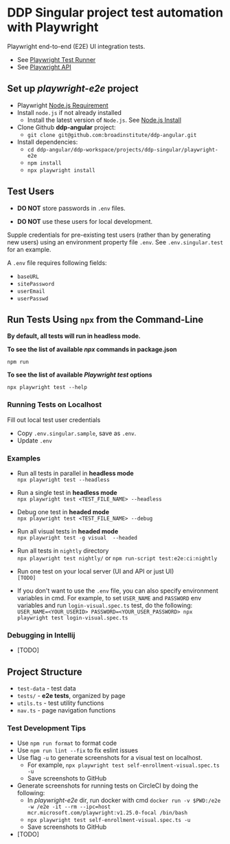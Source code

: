 # DDP Singular project test automation with Playwright

Playwright end-to-end (E2E) UI integration tests.


* See [Playwright Test Runner](https://playwright.dev/docs/api/class-test)
* See [Playwright API](https://playwright.dev/docs/api/class-playwright)


## Set up *playwright-e2e* project

* Playwright [Node.js Requirement](https://playwright.dev/docs/troubleshooting#nodejs-requirements)
* Install `node.js` if not already installed 
  * Install the latest version of `Node.js`. See [Node.js Install](https://nodejs.dev/en/learn/how-to-install-nodejs/)
* Clone Github **ddp-angular** project: 
  * `git clone git@github.com:broadinstitute/ddp-angular.git`
* Install dependencies:
  * `cd ddp-angular/ddp-workspace/projects/ddp-singular/playwright-e2e`
  * `npm install`
  * `npx playwright install`

## Test Users

- **DO NOT** store passwords in `.env` files.

- **DO NOT** use these users for local development.

Supple credentials for pre-existing test users (rather than by generating new users) using an environment property file `.env`. See `.env.singular.test` for an
example.

A `.env` file requires following fields:
- `baseURL`
- `sitePassword`
- `userEmail`
- `userPasswd`


## Run Tests Using `npx` from the Command-Line

**By default, all tests will run in headless mode.**

**To see the list of available *npx* commands in package.json** <div class="text-blue">`npm run`</div>

**To see the list of available *Playwright test* options** <div class="text-blue">`npx playwright test --help`</div>

### Running Tests on Localhost

Fill out local test user credentials

- Copy `.env.singular.sample`, save as `.env`.
- Update `.env`

### Examples

* Run all tests in parallel in **headless mode** <div class="text-blue">`npx playwright test --headless`</div>
<div></div>

* Run a single test in **headless mode** <div class="text-blue">`npx playwright test <TEST_FILE_NAME> --headless` </div>
<div></div>

* Debug one test in **headed mode** <div class="text-blue">`npx playwright test <TEST_FILE_NAME> --debug` </div>
<div></div>

* Run all visual tests in **headed mode** <div class="text-blue">`npx playwright test -g visual  --headed`</div>
<div></div>

* Run all tests in `nightly` directory <div class="text-blue">`npx playwright test nightly/` or `npm run-script test:e2e:ci:nightly`</div>
<div></div>

* Run one test on your local server (UI and API or just UI) <div class="text-blue">`[TODO]` </div>
<div></div>

* If you don't want to use the `.env` file, you can also specify environment
  variables in cmd. For example, to set `USER_NAME` and `PASSWORD` env variables and run `login-visual.spec.ts` test, do the following: <div class="text-blue">`USER_NAME=<YOUR_USERID> PASSWORD=<YOUR_USER_PASSWORD> npx playwright test login-visual.spec.ts`</div>
<div></div>

### Debugging in Intellij

- [TODO]


## Project Structure

* `test-data` - test data
* `tests/`    - **e2e tests**, organized by page
* `utils.ts`  - test utility functions
* `nav.ts`    -  page navigation functions

### Test Development Tips
- Use `npm run format` to format code
- Use `npm run lint --fix` to fix eslint issues
- Use flag `-u` to generate screenshots for a visual test on localhost.
  - For example, `npx playwright test self-enrollment-visual.spec.ts -u`
  - Save screenshots to GitHub
- Generate screenshots for running tests on CircleCI by doing the following:
  - In *playwright-e2e* dir, run docker with cmd `docker run -v $PWD:/e2e -w /e2e -it --rm --ipc=host mcr.microsoft.com/playwright:v1.25.0-focal /bin/bash`
  - `npx playwright test self-enrollment-visual.spec.ts -u`
  - Save screenshots to GitHub
- [TODO]
